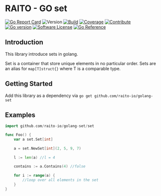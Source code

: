 # RAITO - GO set

[![Go Report Card](https://goreportcard.com/badge/github.com/raito-io/golang-set)](https://goreportcard.com/report/github.com/raito-io/golang-set)
![Version](https://img.shields.io/github/v/tag/raito-io/golang-set?sort=semver&label=version&color=651FFF)
[![Build](https://img.shields.io/github/actions/workflow/status/raito-io/golang-set/build.yml?branch=main)](https://github.com/raito-io/golang-set/actions/workflows/build.yml)
[![Coverage](https://img.shields.io/codecov/c/github/raito-io/golang-set?label=coverage)](https://app.codecov.io/gh/raito-io/golang-set)
[![Contribute](https://img.shields.io/badge/Contribute-🙌-green.svg)](/CONTRIBUTING.md)
[![Go version](https://img.shields.io/github/go-mod/go-version/raito-io/golang-set?color=7fd5ea)](https://golang.org/)
[![Software License](https://img.shields.io/badge/license-Apache%202-brightgreen.svg?label=license)](/LICENSE)
[![Go Reference](https://pkg.go.dev/badge/github.com/raito-io/golang-set.svg)](https://pkg.go.dev/github.com/raito-io/golang-set)

## Introduction
This library introduce sets in golang.

Set is a container that store unique elements in no particular order.
Sets are an alias for `map[T]struct{}` where T is a comparable type.

## Getting Started
Add this library as a dependency via `go get github.com/raito-io/golang-set`

## Examples
```go
import github.com/raito-io/golang-set/set

func Foo() {
	var a set.Set[int]
	
	a = set.NewSet[int](2, 5, 9, 7)
	
	l := len(a) //l = 4
	
	contains := a.Contains(4) //false
	
	for i := range(a) {
	    //loop over all elements in the set	
    }
}
```
